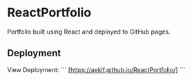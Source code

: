 # ReactPortfolio

Portfolio built using React and deployed to GitHub pages.

## Deployment

View Deployment:
´´´
[https://aeklf.github.io/ReactPortfolio/]
´´´
